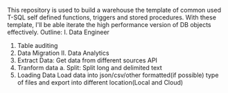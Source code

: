 This repository is used to build a warehouse the template of common used T-SQL self defined functions, triggers and stored procedures. With these template, I'll be able iterate the high performance version of DB objects effectively. 
Outline:
I. Data Engineer
  1. Table auditing
  2. Data Migration
II. Data Analytics
  1. Extract Data: Get data from different sources API
  3. Tranform data
     a. Split: Split long and delimited text
  4. Loading Data
     Load data into json/csv/other formatted(if possible) type of files and export into different location(Local and Cloud)

   
